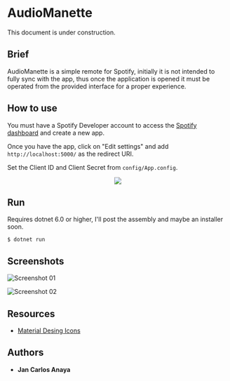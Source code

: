 ﻿# AudioManette

This document is under construction.

## Brief

AudioManette is a simple remote for Spotify, initially it is not intended to fully sync with the app, thus once the application is opened it must be operated from the provided interface for a proper experience.

## How to use

You must have a Spotify Developer account to access the [Spotify dashboard](https://developer.spotify.com/dashboard/) and create a new app.

Once you have the app, click on "Edit settings" and add `http://localhost:5000/` as the redirect URI.

Set the Client ID and Client Secret from `config/App.config`.
<p align="center">
  <img src="screenshots/Spotify_Dashboard.png"/>
</p>

## Run

Requires dotnet 6.0 or higher, I'll post the assembly and maybe an installer soon.

    $ dotnet run

## Screenshots

![Screenshot 01](screenshots/Screenshot_01.png)

![Screenshot 02](screenshots/Screenshot_02.png)

## Resources

- [Material Desing Icons](https://materialdesignicons.com/)

## Authors
- **Jan Carlos Anaya**
